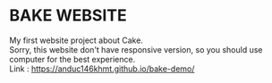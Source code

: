 # BAKE WEBSITE
My first website project about Cake.
<br/>Sorry, this website don't have responsive version, so you should use computer for the best experience. 
<br/>Link : https://anduc146khmt.github.io/bake-demo/
